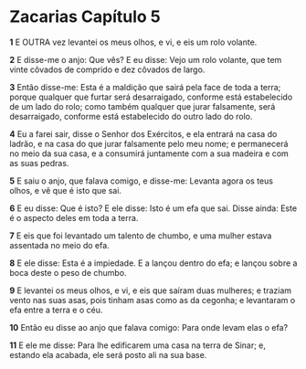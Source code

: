 # Zacarias Capítulo 5

**1** 	E OUTRA vez levantei os meus olhos, e vi, e eis um rolo volante.

**2** 	E disse-me o anjo: Que vês? E eu disse: Vejo um rolo volante, que tem vinte côvados de comprido e dez côvados de largo.

**3** 	Então disse-me: Esta é a maldição que sairá pela face de toda a terra; porque qualquer que furtar será desarraigado, conforme está estabelecido de um lado do rolo; como também qualquer que jurar falsamente, será desarraigado, conforme está estabelecido do outro lado do rolo.

**4** 	Eu a farei sair, disse o Senhor dos Exércitos, e ela entrará na casa do ladrão, e na casa do que jurar falsamente pelo meu nome; e permanecerá no meio da sua casa, e a consumirá juntamente com a sua madeira e com as suas pedras.

**5** 	E saiu o anjo, que falava comigo, e disse-me: Levanta agora os teus olhos, e vê que é isto que sai.

**6** 	E eu disse: Que é isto? E ele disse: Isto é um efa que sai. Disse ainda: Este é o aspecto deles em toda a terra.

**7** 	E eis que foi levantado um talento de chumbo, e uma mulher estava assentada no meio do efa.

**8** 	E ele disse: Esta é a impiedade. E a lançou dentro do efa; e lançou sobre a boca deste o peso de chumbo.

**9** 	E levantei os meus olhos, e vi, e eis que saíram duas mulheres; e traziam vento nas suas asas, pois tinham asas como as da cegonha; e levantaram o efa entre a terra e o céu.

**10** 	Então eu disse ao anjo que falava comigo: Para onde levam elas o efa?

**11** 	E ele me disse: Para lhe edificarem uma casa na terra de Sinar; e, estando ela acabada, ele será posto ali na sua base.

